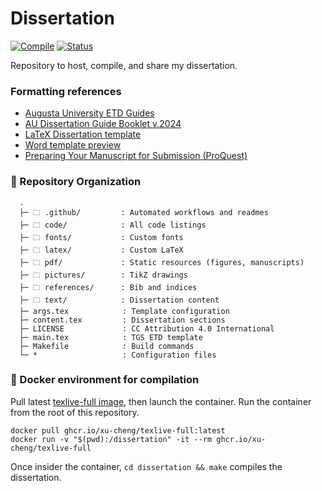 # Dissertation

[![Compile](https://github.com/nkrusch/thesis/actions/workflows/compile.yaml/badge.svg)](https://github.com/nkrusch/thesis/actions/workflows/compile.yaml)
[![Status](https://img.shields.io/badge/review-FF5722?style=flat-square&logo=%20&logoColor=ffffff&label=Status&labelColor=333333)](https://github.com/nkrusch/dissertation/releases)

Repository to host, compile, and share my dissertation.

### Formatting references 

* [Augusta University ETD Guides](https://guides.augusta.edu/etd)
* [AU Dissertation Guide Booklet v.2024](https://augustauniversity.app.box.com/s/vj0ygpy8tvyqmsbae8y0qp9767ta7jb9)
* [LaTeX Dissertation template](https://github.com/aubertc/au_ccs_dissertation_template/)
* [Word template preview](https://augustauniversity.box.com/s/jcdajhkgoeedza3aabeb9x1fer8dv84t)
* [Preparing Your Manuscript for Submission (ProQuest)](https://about.proquest.com/globalassets/proquest/files/pdf-files/preparing-your-manuscript.pdf)

### 📁 Repository Organization

```
  .
  ├─ 🗀 .github/         : Automated workflows and readmes
  ├─ 🗀 code/            : All code listings 
  ├─ 🗀 fonts/           : Custom fonts
  ├─ 🗀 latex/           : Custom LaTeX
  ├─ 🗀 pdf/             : Static resources (figures, manuscripts)
  ├─ 🗀 pictures/        : TikZ drawings 
  ├─ 🗀 references/      : Bib and indices
  ├─ 🗀 text/            : Dissertation content
  ├─ args.tex            : Template configuration
  ├─ content.tex         : Dissertation sections
  ├─ LICENSE             : CC Attribution 4.0 International 
  ├─ main.tex            : TGS ETD template 
  ├─ Makefile            : Build commands
  └─ *                   : Configuration files 
```


### 🐳 Docker environment for compilation

Pull latest [texlive-full image](https://github.com/xu-cheng/latex-docker/pkgs/container/texlive-full), then launch the container.
Run the container from the root of this repository.

```
docker pull ghcr.io/xu-cheng/texlive-full:latest 
docker run -v "$(pwd):/dissertation" -it --rm ghcr.io/xu-cheng/texlive-full
```

Once insider the container, `cd dissertation && make` compiles the dissertation.
